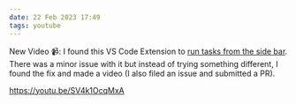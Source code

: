 ```yaml
---
date: 22 Feb 2023 17:49
tags: youtube
---
```


New Video 📹: I found this VS Code Extension to [run tasks from the side bar](https://marketplace.visualstudio.com/items?itemName=spmeesseman.vscode-taskexplorer). There was a minor issue with it but instead of trying something different, I found the fix and made a video (I also filed an issue and submitted a PR).

https://youtu.be/SV4k1OcqMxA
